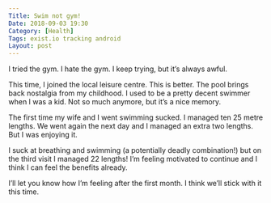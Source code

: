 ```yaml
---
Title: Swim not gym!
Date: 2018-09-03 19:30
Category: [Health]
Tags: exist.io tracking android
Layout: post
---
```

I tried the gym. I hate the gym. I keep trying, but it’s always awful.
 
 This time, I joined the local leisure centre. This is better. The pool brings back nostalgia from my childhood. I used to be a pretty decent swimmer when I was 
a kid. Not so much anymore, but it’s a nice memory.


The first time my wife and I went swimming sucked. I managed ten 25 metre lengths. We went again the next day and I managed an extra two lengths. But I was 
enjoying it.
 
I suck at breathing and swimming (a potentially deadly combination!) but on the third visit I managed 22 lengths! I’m feeling motivated to continue and I think 
I can feel the benefits already.
 
I’ll let you know how I’m feeling after the first month. I think we’ll stick with it this time.
